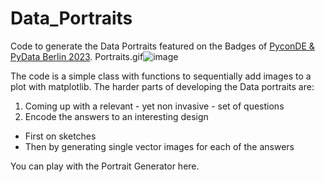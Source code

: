 # Data_Portraits
Code to generate the Data Portraits featured on the Badges of [PyconDE &amp; PyData Berlin 2023](https://2023.pycon.de/). 
Portraits.gif![image](https://github.com/pga99/Data_Portraits/assets/4257652/7d070bf9-26c4-4463-bd89-f7a7735b8400)

The code is a simple class with functions to sequentially add images to a plot with matplotlib. 
The harder parts of developing the Data portraits are:
1. Coming up with a relevant - yet non invasive -  set of questions
2. Encode the answers to an interesting design
  - First on sketches
  - Then by generating single vector images for each of the answers

You can play with the Portrait Generator here. 

